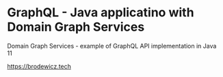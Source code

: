 # GraphQL - Java applicatino with Domain Graph Services
Domain Graph Services - example of GraphQL API implementation in Java 11

https://brodewicz.tech
